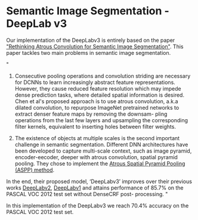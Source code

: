 # Semantic Image Segmentation - DeepLab v3

Our implementation of the DeepLabv3 is entirely based on the paper ["Rethinking Atrous Convolution for Semantic Image Segmentation"](https://arxiv.org/abs/1706.05587). 
This paper tackles two main problems in semantic image segmentation. 

"
1) Consecutive pooling operations and convolution striding are necessary for DCNNs to learn increasingly abstract feature representations. However, they cause reduced feature resolution which may impede dense prediction tasks, where detailed spatial information is desired.  Chen et al's proposed approach is to use atrous convolution, a.k.a dilated convolution, to repurpose ImageNet pretrained networks to extract denser feature maps by removing the downsam- pling operations from the last few layers and upsampling the corresponding filter kernels, equivalent to inserting holes between filter weights.

2) The existence of objects at multiple scales is the second important challenge in semantic segmentation. Different DNN architectures have been developed to capture multi-scale context, such as image pyramid, encoder-eecoder, deeper with atrous convolution, spatial pyramid pooling. They chose to implement the [Atrous Spatial Pyramid Pooling (ASPP) method](https://arxiv.org/abs/1606.00915). 

In the end, their proposed model, ‘DeepLabv3’ improves over their previous works [DeepLabv2](https://arxiv.org/abs/1606.00915), [DeepLabv1](https://arxiv.org/abs/1412.7062) and attains performance of 85.7% on the PASCAL VOC 2012 test set without DenseCRF post- processing.
" 

In this implementation of the DeepLabv3 we reach 70.4% accuracy on the PASCAL VOC 2012 test set. 
